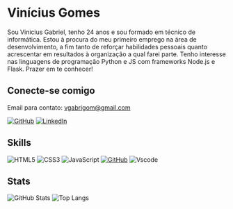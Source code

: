 # Vinícius Gomes

Sou Vinicius Gabriel, tenho 24 anos e sou formado em técnico de informática. Estou à procura do meu primeiro emprego na área de desenvolvimento, a fim tanto de reforçar habilidades pessoais quanto acrescentar em resultados à organização a qual farei parte. Tenho interesse nas linguagens de programação Python e JS com frameworks Node.js e Flask. Prazer em te conhecer!

## Conecte-se comigo

Email para contato: vgabrigom@gmail.com

[![GitHub](https://img.shields.io/badge/GitHub-100000?style=for-the-badge&logo=github&logoColor=white)](https://github.com/Gabrigom)
[![LinkedIn](https://img.shields.io/badge/LinkedIn-0077B5?style=for-the-badge&logo=linkedin&logoColor=white)](www.linkedin.com/in/vgmg)

## Skills

![HTML5](https://img.shields.io/badge/HTML5-E34F26?style=for-the-badge&logo=html5&logoColor=white)
![CSS3](https://img.shields.io/badge/CSS3-1572B6?style=for-the-badge&logo=css3&logoColor=white)
![JavaScript](https://img.shields.io/badge/JavaScript-F7DF1E?style=for-the-badge&logo=javascript&logoColor=black)
[![GitHub](https://img.shields.io/badge/GitHub-000?style=for-the-badge&logo=github&logoColor=30A3DC)](https://docs.github.com/)
![Vscode](https://img.shields.io/badge/Vscode-007ACC?style=for-the-badge&logo=visual-studio-code&logoColor=white)

## Stats

![GitHub Stats](https://github-readme-stats.vercel.app/api?username=Gabrigom&theme=transparent&bg_color=000&border_color=30A3DC&show_icons=true&icon_color=30A3DC&title_color=E94D5F&text_color=FFF&hide_title=true&hide=stars)
![Top Langs](https://github-readme-stats-git-masterrstaa-rickstaa.vercel.app/api/top-langs/?username=Gabrigom&layout=compact&bg_color=000&border_color=30A3DC&title_color=fff&text_color=FFF)
